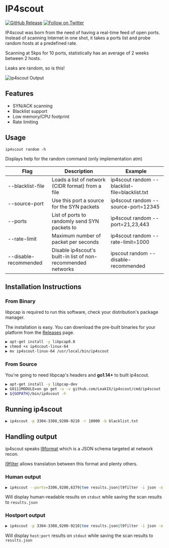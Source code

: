 # IP4scout

[![GitHub Release](https://img.shields.io/github/v/release/LeakIX/ip4scout)](https://github.com/LeakIX/ip4scout/releases)
[![Follow on Twitter](https://img.shields.io/twitter/follow/leak_ix.svg?logo=twitter)](https://twitter.com/leak_ix)

IP4scout was born from the need of having a real-time feed of open ports.
Instead of scanning Internet in one shot, it takes a ports list and probe random hosts at a predefined rate.

Scanning at 5kps for 10 ports, statistically has an average of 2 weeks between 2 hosts.

Leaks are random, so is this!

![ip4scout Output](https://i.imgur.com/GoUOXL8.gif)

## Features

- SYN/ACK scanning
- Blacklist support
- Low memory/CPU footprint
- Rate limiting

## Usage

```
ip4scout random -h
```

Displays help for the random command (only implementation atm)

|Flag           |Description  |Example|
|-----------------------|-------------------------------------------------------|-------------------------------|
|--blacklist-file     |Loads a list of network (CIDR format) from a file |ip4scout random --blacklist-file=blacklist.txt|
|--source-port        |Use this port a source for the SYN packets |ip4scout random --source-port=12345|
|--ports              |List of ports to randomly send SYN packets to|ip4scout random --port=21,23,443
|--rate-limit         |Maximum number of packet per seconds|ip4scout random --rate-limit=1000|
|--disable-recommended|Disable ip4scout's built-in list of non-recommended networks|ipscout random --disable-recommended|

## Installation Instructions

### From Binary

libpcap is required to run this software, check your distribution's package manager.

The installation is easy. You can download the pre-built binaries for your platform from the [Releases](https://github.com/LeakIX/ip4scout/releases/) page.

```sh
▶ apt-get install -y libpcap0.8
▶ chmod +x ip4scout-linux-64
▶ mv ip4scout-linux-64 /usr/local/bin/ip4scout
```

### From Source

You're going to need libpcap's headers and **go1.14+** to built ip4scout.

```sh
▶ apt-get install -y libpcap-dev
▶ GO111MODULE=on go get -u -v github.com/LeakIX/ip4scout/cmd/ip4scout
▶ ${GOPATH}/bin/ip4scout -h
```

## Running ip4scout

```sh
▶ ip4scout -p 3304-3308,9200-9210 -r 10000 -b blacklist.txt
```

## Handling output

ip4scout speaks [l9format](https://github.com/LeakIX/l9filter) which is a JSON schema targeted at network recon.

[l9filter](https://github.com/LeakIX/l9filter) allows translation between this format and plenty others.

### Human output

```sh 
▶ ip4scout --ports=3306,9200,6379|tee results.json|l9filter -i json -o human
```

Will display human-readable results on `stdout` while saving the scan results to `results.json` 


### Hostport output

```sh 
▶ ip4scout -p 3304-3308,9200-9210|tee results.json|l9filter -i json -o hostport
```

Will display `host:port` results on `stdout` while saving the scan results to `results.json` 